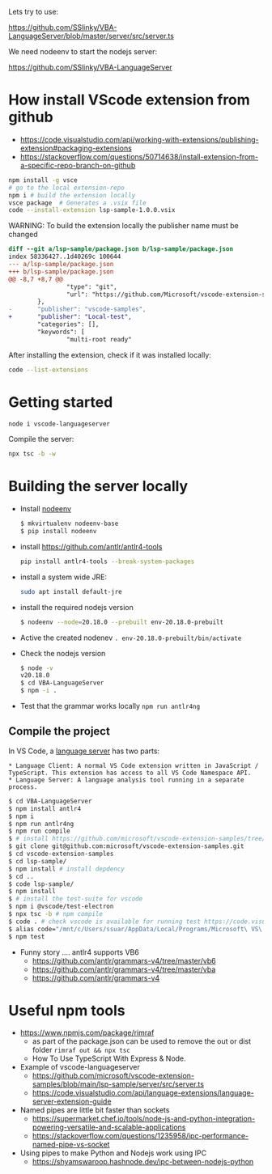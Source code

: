 

Lets try to use:

https://github.com/SSlinky/VBA-LanguageServer/blob/master/server/src/server.ts

We need nodeenv to start the nodejs server:

https://github.com/SSlinky/VBA-LanguageServer


# How install VScode extension from github

* https://code.visualstudio.com/api/working-with-extensions/publishing-extension#packaging-extensions
* https://stackoverflow.com/questions/50714638/install-extension-from-a-specific-repo-branch-on-github

```bash
npm install -g vsce
# go to the local extension-repo
npm i # build the extension locally
vsce package  # Generates a .vsix file
code --install-extension lsp-sample-1.0.0.vsix 
```

WARNING: To build the extension locally the publisher name must be changed 

```diff
diff --git a/lsp-sample/package.json b/lsp-sample/package.json
index 58336427..1d40269c 100644
--- a/lsp-sample/package.json
+++ b/lsp-sample/package.json
@@ -8,7 +8,7 @@
                "type": "git",
                "url": "https://github.com/Microsoft/vscode-extension-samples"
        },
-       "publisher": "vscode-samples",
+       "publisher": "Local-test",
        "categories": [],
        "keywords": [
                "multi-root ready"
```

After installing the extension, check if it was installed locally:

```bash
code --list-extensions
```

# Getting started



```bash
node i vscode-languageserver
```

Compile the server:

```bash
npx tsc -b -w
```

# Building the server locally 

* Install [nodeenv](https://github.com/ekalinin/nodeenv)

  ```bash
  $ mkvirtualenv nodeenv-base
  $ pip install nodeenv
  ```

* install https://github.com/antlr/antlr4-tools
  ```bash
  pip install antlr4-tools --break-system-packages
  ```

* install a system wide JRE:
  
  ```bash
  sudo apt install default-jre
  ```

* install the required nodejs version

  ```bash
  $ nodeenv --node=20.18.0 --prebuilt env-20.18.0-prebuilt
  ```
* Active the created nodenev `. env-20.18.0-prebuilt/bin/activate`
* Check the nodejs version 
  
  ```bash
  $ node -v
  v20.18.0
  $ cd VBA-LanguageServer
  $ npm -i .
  ```

* Test that the grammar works locally `npm run antlr4ng`

## Compile the project

In VS Code, a [language server](https://code.visualstudio.com/api/language-extensions/language-server-extension-guide) has two parts:

    * Language Client: A normal VS Code extension written in JavaScript / TypeScript. This extension has access to all VS Code Namespace API.
    * Language Server: A language analysis tool running in a separate process.


```bash
$ cd VBA-LanguageServer
$ npm install antlr4
$ npm i
$ npm run antlr4ng
$ npm run compile
$ # install https://github.com/microsoft/vscode-extension-samples/tree/main/lsp-sample
$ git clone git@github.com:microsoft/vscode-extension-samples.git 
$ cd vscode-extension-samples
$ cd lsp-sample/
$ npm install # install depdency 
$ cd ..
$ code lsp-sample/
$ npm install
$ # install the test-suite for vscode
$ npm i @vscode/test-electron
$ npx tsc -b # npm compile
$ code . # check vscode is available for running test https://code.visualstudio.com/docs/remote/wsl-tutorial
$ alias code="/mnt/c/Users/ssuar/AppData/Local/Programs/Microsoft\ VS\ Code/Code.exe" # enable VS Code launch from WSL: https://stackoverflow.com/questions/43640023/launch-vs-code-from-wsl-bash
$ npm test
```

* Funny story  .... antlr4 supports VB6 
    * https://github.com/antlr/grammars-v4/tree/master/vb6
    * https://github.com/antlr/grammars-v4/tree/master/vba
    * https://github.com/antlr/grammars-v4 


# Useful npm tools

* https://www.npmjs.com/package/rimraf
  * as part of the package.json can be used to remove the out or dist folder `rimraf out && npx tsc`
  * How To Use TypeScript With Express & Node.   
* Example of vscode-languageserver
  * https://github.com/microsoft/vscode-extension-samples/blob/main/lsp-sample/server/src/server.ts
  * https://code.visualstudio.com/api/language-extensions/language-server-extension-guide
* Named pipes are little bit faster than sockets
  * https://supermarket.chef.io/tools/node-js-and-python-integration-powering-versatile-and-scalable-applications
  * https://stackoverflow.com/questions/1235958/ipc-performance-named-pipe-vs-socket 
* Using pipes to make Python and Nodejs work using IPC
  * https://shyamswaroop.hashnode.dev/ipc-between-nodejs-python